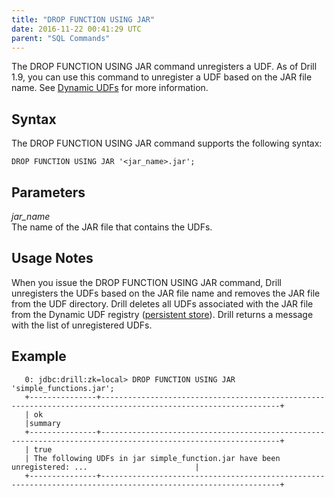 ```yaml
---
title: "DROP FUNCTION USING JAR"
date: 2016-11-22 00:41:29 UTC
parent: "SQL Commands"
---
```


The DROP FUNCTION USING JAR command unregisters a UDF. As of Drill 1.9, you can use this command to unregister a UDF based on the JAR file name. See [Dynamic UDFs]({{site.baseurl}}/docs/dynamic-udfs/) for more information.    

## Syntax

The DROP FUNCTION USING JAR command supports the following syntax:

    DROP FUNCTION USING JAR '<jar_name>.jar';  

## Parameters  

*jar_name*  
The name of the JAR file that contains the UDFs.

## Usage Notes
When you issue the DROP FUNCTION USING JAR command, Drill unregisters the UDFs based on the JAR file name and removes the JAR file from the UDF directory. Drill deletes all UDFs associated with the JAR file from the Dynamic UDF registry ([persistent store]({{site.baseurl}}/docs/persistent-configuration-storage/)). Drill returns a message with the list of unregistered UDFs. 

## Example

       0: jdbc:drill:zk=local> DROP FUNCTION USING JAR 'simple_functions.jar';  
       +---------------+--------------------------------------------------------------------------------------------------------------+
       | ok   	
       |summary
       +---------------+--------------------------------------------------------------------------------------------------------------+
       | true
       | The following UDFs in jar simple_function.jar have been unregistered: ...                        |
       +---------------+--------------------------------------------------------------------------------------------------------------+